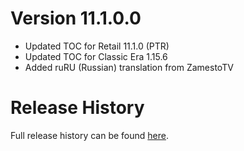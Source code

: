 # Version 11.1.0.0

- Updated TOC for Retail 11.1.0 (PTR)
- Updated TOC for Classic Era 1.15.6
- Added ruRU (Russian) translation from ZamestoTV

# Release History

Full release history can be found [here](https://github.com/kstange/MasqueBlizzBars/wiki/Release-Notes).
